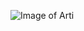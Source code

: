 ![Image of Arti](https://avatars1.githubusercontent.com/u/58698525?s=400&u=cbecd8f6bb32fd41dbc1d59ba14ef274b54aca77&v=4)
